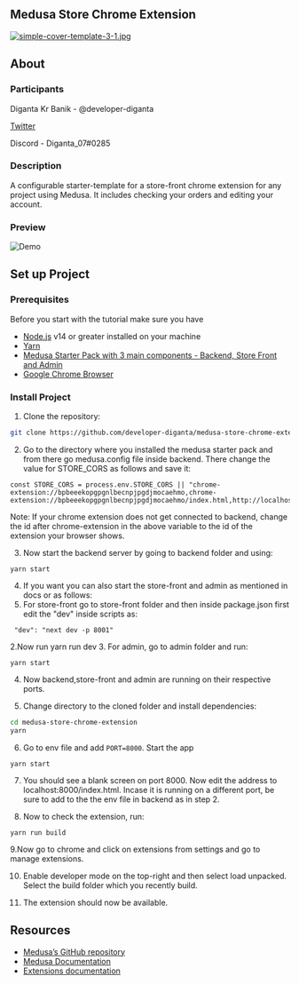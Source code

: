 

## Medusa Store Chrome Extension
[![simple-cover-template-3-1.jpg](https://i.postimg.cc/rwsvNdYN/simple-cover-template-3-1.jpg)](https://postimg.cc/XrMHVvWr)

## About

### Participants
Diganta Kr Banik - @developer-diganta

[Twitter](https://twitter.com/banik_diganta)

Discord - Diganta_07#0285

### Description

A configurable starter-template for a store-front chrome extension for any project using Medusa. It includes checking your orders and editing your account.

### Preview

![Demo](https://i.postimg.cc/5t7M3vwx/Medusa-Demo.gif)


## Set up Project

### Prerequisites
Before you start with the tutorial make sure you have

- [Node.js](https://nodejs.org/en/) v14 or greater installed on your machine
- [Yarn](https://yarnpkg.com/getting-started/install)
- [Medusa Starter Pack with 3 main components - Backend, Store Front and Admin](https://docs.medusajs.com/usage/create-medusa-app)
- [Google Chrome Browser]()

### Install Project

1. Clone the repository:

```bash
git clone https://github.com/developer-diganta/medusa-store-chrome-extension
```

2. Go to the directory where you installed the medusa starter pack and from there go medusa.config file inside backend. There change the value for STORE_CORS as follows and save it:
```
const STORE_CORS = process.env.STORE_CORS || "chrome-extension://bpbeeekopgpgnlbecnpjpgdjmocaehmo,chrome-extension://bpbeeekopgpgnlbecnpjpgdjmocaehmo/index.html,http://localhost:8000,http://localhost:8001";
```
Note: If your chrome extension does not get connected to backend, change the id after chrome-extension in the above variable to the id of the extension your browser shows.

3. Now start the backend server by going to backend folder and using:
```
yarn start
```

4. If you want you can also start the store-front and admin as mentioned in docs or as follows:
 1. For store-front go to store-front folder and then inside package.json first edit the "dev" inside scripts as:
```
 "dev": "next dev -p 8001"
 ```
 2.Now run yarn run dev
 3. For admin, go to admin folder and run:
```
yarn start
```
 4. Now backend,store-front and admin are running on their respective ports.

5. Change directory to the cloned folder and install dependencies:

```bash
cd medusa-store-chrome-extension
yarn
```
6.  Go to env file and add ```PORT=8000```. Start the app
```
yarn start
```
7. You should see a blank screen on port 8000. Now edit the address to localhost:8000/index.html. Incase it is running on a different port, be sure to add to the the env file in backend as in step 2.

8. Now to check the extension, run:
```
yarn run build
```
9.Now go to chrome and click on extensions from settings and go to manage extensions.

10. Enable developer mode on the top-right and then select load unpacked. Select the build folder which you recently build.

11. The extension should now be available.

## Resources
- [Medusa’s GitHub repository](https://github.com/medusajs/medusa)
- [Medusa Documentation](https://docs.medusajs.com/)
- [Extensions documentation](https://developer.chrome.com/docs/extensions/)
